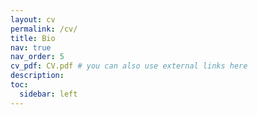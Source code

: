 ```yaml
---
layout: cv
permalink: /cv/
title: Bio
nav: true
nav_order: 5
cv_pdf: CV.pdf # you can also use external links here
description: 
toc:
  sidebar: left
---
```


